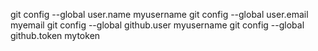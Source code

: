 git config --global user.name myusername
git config --global user.email myemail
git config --global github.user myusername
git config --global github.token mytoken
